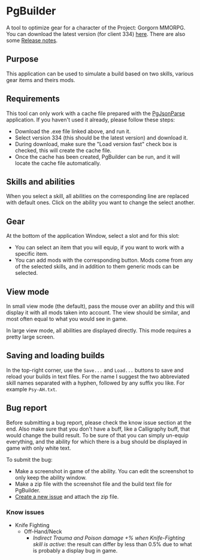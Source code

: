 # PgBuilder

A tool to optimize gear for a character of the Project: Gorgorn MMORPG. You can download the latest version (for client 334) [here](https://github.com/dlebansais/PgBuilder-Disclosed/releases/tag/v1.0.0.115).
There are also some [Release notes](https://github.com/dlebansais/PgBuilder-Disclosed/blob/master/ReleaseNotes.md).

## Purpose

This application can be used to simulate a build based on two skills, various gear items and theirs mods.

## Requirements

This tool can only work with a cache file prepared with the [PgJsonParse](https://github.com/dlebansais/PgJsonParse/releases) application. If you haven't used it already, please follow these steps:

+ Download the .exe file linked above, and run it.
+ Select version 334 (this should be the latest version) and download it.
+ During download, make sure the "Load version fast" check box is checked, this will create the cache file.
+ Once the cache has been created, PgBuilder can be run, and it will locate the cache file automatically.

## Skills and abilities

When you select a skill, all abilities on the corresponding line are replaced with default ones. Click on the ability you want to change the select another.

## Gear

At the bottom of the application Window, select a slot and for this slot:

+ You can select an item that you will equip, if you want to work with a specific item.
+ You can add mods with the corresponding button. Mods come from any of the selected skills, and in addition to them generic mods can be selected.

## View mode

In small view mode (the default), pass the mouse over an ability and this will display it with all mods taken into account. The view should be similar, and most often equal to what you would see in game.

In large view mode, all abilities are displayed directly. This mode requires a pretty large screen.

## Saving and loading builds

In the top-right corner, use the `Save...` and `Load...` buttons to save and reload your builds in text files. For the name I suggest the two abbreviated skill names separated with a hyphen, followed by any suffix you like. For example `Psy-AH.txt`.

## Bug report

Before submitting a bug report, please check the know issue section at the end. Also make sure that you don't have a buff, like a Calligraphy buff, that would change the build result. To be sure of that you can simply un-equip everything, and the ability for which there is a bug should be displayed in game with only white text.

To submit the bug:

+ Make a screenshot in game of the ability. You can edit the screenshot to only keep the ability window.
+ Make a zip file with the screenshot file and the build text file for PgBuilder.
+ [Create a new issue](https://github.com/dlebansais/PgJsonParse/issues/new/choose) and attach the zip file.

### Know issues

+ Knife Fighting
  * Off-Hand/Neck
    - *Indirect Trauma and Poison damage +% when Knife-Fighting skill is active*: the result can differ by less than 0.5% due to what is probably a display bug in game.
    
